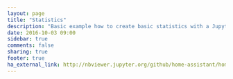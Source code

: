 ```yaml
---
layout: page
title: "Statistics"
description: "Basic example how to create basic statistics with a Jupyter notebook."
date: 2016-10-03 09:00
sidebar: true
comments: false
sharing: true
footer: true
ha_external_link: http://nbviewer.jupyter.org/github/home-assistant/home-assistant-notebooks/blob/master/database-statistics.ipynb
---
```


